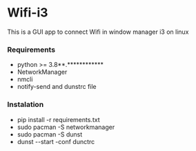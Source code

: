 # Wifi-i3
This is a GUI app to connect Wifi in window manager i3 on linux

### Requirements

- python >= 3.8**.************
- NetworkManager
- nmcli
- notify-send and dunstrc file


### Instalation

- pip install -r requirements.txt
- sudo pacman -S networkmanager
- sudo pacman -S dunst
- dunst --start -conf dunctrc

